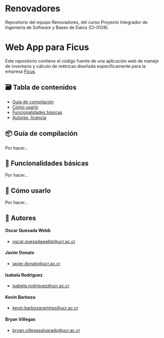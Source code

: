 # Renovadores

Repositorio del equipo Renovadores, del curso Proyecto Integrador de Ingeniería de Software y Bases de Datos (CI-0128).

# Web App para Ficus

Este repositorio contiene el código fuente de una aplicación web de manejo de inventario y cálculo de métricas diseñada específicamente para la empresa [Ficus](https://www.ficusbox.com/).

## 🗃️ Tabla de contenidos
- [Guía de compilación](#-guía-de-compilación)
- [Cómo usarlo](#-cómo-usarlo)
- [Funcionalidades básicas](#-funcionalidades-básicas)
- [Autores, licencia](#-autores)

## 📦 Guía de compilación

Por hacer...
## 🧰 Funcionalidades básicas

Por hacer...

## 🚀 Cómo usarlo

Por hacer...

## 👤 Autores
#### Oscar Quesada Webb  
- oscar.quesadawebb@ucr.ac.cr
#### Javier Donato  
- javier.donato@ucr.ac.cr
#### Isabela Rodriguez  
- isabela.rodriguez@ucr.ac.cr
#### Kevin Barboza  
- kevin.barbozaramirez@ucr.ac.cr
#### Bryan Villegas  
- bryan.villegasalvarado@ucr.ac.cr
